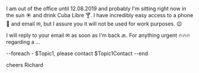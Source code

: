 I am out of the office until 12.08.2019 and probably I'm sitting right now in the sun ☀ and drink Cuba Libre 🍸. I have incredibly easy access to a phone 📱 and email ✉, but I assure you it will not be used for work purposes. 😉

I will reply to your email ✉ as soon as I'm back 🔙. For anything urgent 🔥🔥🔥regarding a ...

--foreach
    - $Topic1, please contact $Topic1Contact
--end

cheers Richard

